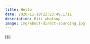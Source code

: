 ```yaml
---
title: Hello
date: 2020-11-18T22:23:49.171Z
description: Hiii whatsup
image: img/about-direct-sourcing.jpg
---
```

Hii